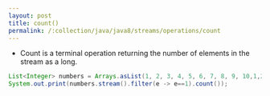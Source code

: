 ```yaml
---
layout: post
title: count()
permalink: /:collection/java/java8/streams/operations/count
---
```


* Count is a terminal operation returning the number of elements in the stream as a long.

```java
List<Integer> numbers = Arrays.asList(1, 2, 3, 4, 5, 6, 7, 8, 9, 10,1,2,3,1,1,1);
System.out.print(numbers.stream().filter(e -> e==1).count());
```
